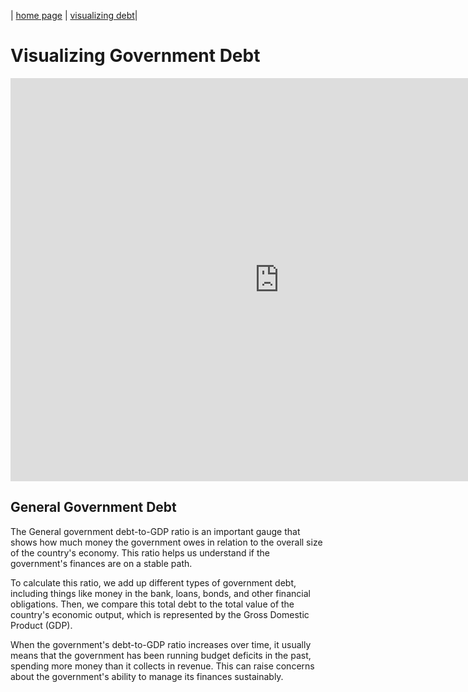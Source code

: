 | [home page](https://bfriedel.github.io/portfolio/) | [visualizing debt](https://bfriedel.github.io/portfolio/visualizing-government-debt)| 

# Visualizing Government Debt 

<iframe src="https://data.oecd.org/chart/7baH" width="860" height="645" style="border: 0" mozallowfullscreen="true" webkitallowfullscreen="true" allowfullscreen="true"><a href="https://data.oecd.org/chart/7baH" target="_blank">OECD Chart: General government debt, Total, % of GDP, Annual, 2021</a></iframe>

## General Government Debt
<div class="flourish-embed flourish-chart" data-src="visualisation/14981807"><script src="https://public.flourish.studio/resources/embed.js"></script></div>

The General government debt-to-GDP ratio is an important gauge that shows how much money the government owes in relation to the overall size of the country's economy. This ratio helps us understand if the government's finances are on a stable path.

To calculate this ratio, we add up different types of government debt, including things like money in the bank, loans, bonds, and other financial obligations. Then, we compare this total debt to the total value of the country's economic output, which is represented by the Gross Domestic Product (GDP).

When the government's debt-to-GDP ratio increases over time, it usually means that the government has been running budget deficits in the past, spending more money than it collects in revenue. This can raise concerns about the government's ability to manage its finances sustainably.





